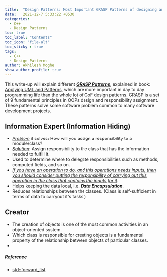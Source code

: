 ```yaml
---
title:  "Design Patterns: Most Important GRASP Patterns of designing an application or module "
date:   2021-12-7 5:33:22 +0530
categories:
  - C++
  - Design Patterns
toc: true
toc_label: "Contents"
toc_icon: "file-alt"
toc_sticky : true
tags:
  - C++
  - Design Patterns
author: Akhilesh Moghe
show_author_profile: true
---
```


This write-up will explain different __*<u>GRASP Patterns</u>*__, explained in book: [Applying UML and Patterns](https://www.amazon.com/gp/product/0131489062/ref=as_li_qf_asin_il_tl?ie=UTF8&tag=fluentcpp-20&creative=9325&linkCode=as2&creativeASIN=0131489062&linkId=43cfc4d0a6ea922ef663317e4f91db85), which are more important in day to day programming life than the whole lot of GoF design patterns.
GRASP is a set of 9 fundamental principles in OOPs design and responsibility assignment.
These patterns solve some software problem common to many software development projects.

## Information Expert (Information Hiding)
  - *<u>Problem</u>* it solves: How will you assign a responsibility to a module/class?
  - *<u>Solution</u>*: Assign responsibility to the class that has the information needed to fulfill it.
  - Used to determine where to delegate responsibilities such as methods, computed fields, and so on.
  - *<u>If you have an operation to do, and this operations needs inputs, then you should consider putting the responsibility of carrying out this operation in the class that contains the inputs for it</u>*.
  - Helps keeping the data local, i.e. __*Data Encapsulation*__.
  - Reduces relationships between the classes. (Class is self-sufficient in terms of data to carryout it's tasks.)

## Creator
  - The creation of objects is one of the most common activities in an object-oriented system.
  - Which class is responsible for creating objects is a fundamental property of the relationship between objects of particular classes.
  - 

##### Reference
  - [std::forward_list](https://www.cplusplus.com/reference/forward_list/forward_list/)


